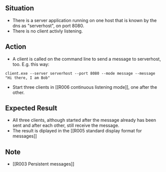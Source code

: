 ## Situation

- There is a server application running on one host that is known by the dns as "serverhost", on port 8080.
- There is no client activly listening.

## Action

- A client is called on the command line to send a message to serverhost,  too. E.g. this way:
```
client.exe --server serverhost --port 8080 --mode message --message "Hi there, I am Bob"
```
- Start three clients in [[R006 continuous listening mode]], one after the other.

## Expected Result

- All three clients, although started after the message already has been sent and after each other, still receive the message.
- The result is diplayed in the [[R005 standard display format for messages]]

## Note 

- [[R003 Persistent messages]]